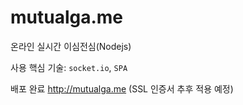 # mutualga.me
온라인 실시간 이심전심(Nodejs)

사용 핵심 기술: ```socket.io```, ```SPA```

배포 완료 http://mutualga.me (SSL 인증서 추후 적용 예정)
